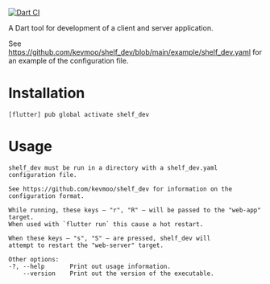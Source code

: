 [![Dart CI](https://github.com/kevmoo/shelf_dev/actions/workflows/dart.yml/badge.svg?branch=main)](https://github.com/kevmoo/shelf_dev/actions/workflows/dart.yml)

A Dart tool for development of a client and server application.

See https://github.com/kevmoo/shelf_dev/blob/main/example/shelf_dev.yaml for
an example of the configuration file.

# Installation

```console
[flutter] pub global activate shelf_dev
```

# Usage

```console
shelf_dev must be run in a directory with a shelf_dev.yaml configuration file.

See https://github.com/kevmoo/shelf_dev for information on the configuration format.

While running, these keys – "r", "R" – will be passed to the "web-app" target.
When used with `flutter run` this cause a hot restart.

When these keys – "s", "S" – are pressed, shelf_dev will
attempt to restart the "web-server" target.

Other options:
-?, --help       Print out usage information.
    --version    Print out the version of the executable.
```
